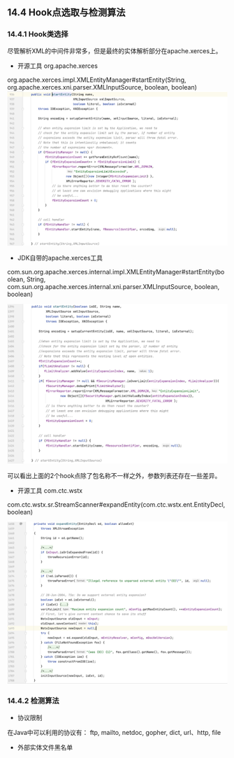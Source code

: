 ## 14.4 Hook点选取与检测算法

### 14.4.1 Hook类选择

尽管解析XML的中间件非常多，但是最终的实体解析部分在apache.xerces上。

+ 开源工具 org.apache.xerces

org.apache.xerces.impl.XMLEntityManager#startEntity(String, org.apache.xerces.xni.parser.XMLInputSource, boolean, boolean)
![Xnip2024-05-11_08-21-13.jpg](../../.vuepress/public/images/book/xxe/Xnip2024-05-11_08-21-13.jpg)

+ JDK自带的apache.xerces工具

com.sun.org.apache.xerces.internal.impl.XMLEntityManager#startEntity(boolean, String, com.sun.org.apache.xerces.internal.xni.parser.XMLInputSource, boolean, boolean)


![图 JDK自带的apache.xerces工具](../../.vuepress/public/images/book/xxe/Xnip2024-05-11_08-17-08.jpg)

可以看出上面的2个hook点除了包名称不一样之外，参数列表还存在一些差异。

+ 开源工具 com.ctc.wstx

com.ctc.wstx.sr.StreamScanner#expandEntity(com.ctc.wstx.ent.EntityDecl, boolean)


![Xnip2024-05-11_08-21-13.jpg](../../.vuepress/public/images/book/xxe/Xnip2024-05-11_08-23-00.jpg)

### 14.4.2 检测算法

+ 协议限制

在Java中可以利用的协议有：
ftp, mailto, netdoc, gopher, dict, url、http, file


+ 外部实体文件黑名单


